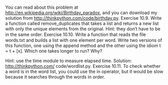 You can read about this problem at http://en.wikipedia.org/wiki/Birthday_paradox, and you can download my solution from http://thinkpython.com/code/birthday.py. Exercise 10.9. Write a function called remove_duplicates that takes a list and returns a new list with only the unique elements from the original. Hint: they don’t have to be in the same order. Exercise 10.10. Write a function that reads the ﬁle words.txt and builds a list with one element per word. Write two versions of this function, one using the append method and the other using the idiom t = t + [x]. Which one takes longer to run? Why?

Hint: use the time module to measure elapsed time. Solution: http://thinkpython.com/ code/wordlist.py. Exercise 10.11. To check whether a word is in the word list, you could use the in operator, but it would be slow because it searches through the words in order.